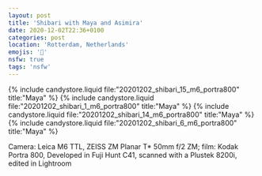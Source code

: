 ```yaml
---
layout: post
title: 'Shibari with Maya and Asimira'
date: 2020-12-02T22:36+0100
categories: post
location: 'Rotterdam, Netherlands'
emojis: '🔞'
nsfw: true
tags: 'nsfw'
---
```


{% include candystore.liquid file:"20201202_shibari_15_m6_portra800" title:"Maya" %}
{% include candystore.liquid file:"20201202_shibari_1_m6_portra800" title:"Maya" %}
{% include candystore.liquid file:"20201202_shibari_14_m6_portra800" title:"Maya" %}
{% include candystore.liquid file:"20201202_shibari_6_m6_portra800" title:"Maya" %}

Camera: Leica M6 TTL, ZEISS ZM Planar T\* 50mm f/2 ZM; film: Kodak Portra 800, Developed in Fuji Hunt C41, scanned with a Plustek 8200i, edited in Lightroom
